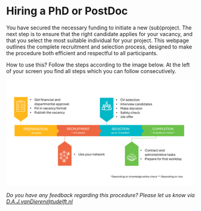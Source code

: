 # Hiring a PhD or PostDoc


You have secured the necessary funding to initiate a new (sub)project. The next step is to ensure that the right candidate applies for your vacancy, and that you select the most suitable individual for your project. This webpage outlines the complete recruitment and selection process, designed to make the procedure both efficient and respectful to all participants.

How to use this? Follow the steps according to the image below. At the left of your screen you find all steps which you can follow consecutively.

![The steps of the hiring procedure](../PhDPostDocs/Appendices/OverviewImage.PNG)

<!-- **Note**: these steps are not applicable for hiring a student assistant. Student assistants are officially hired by FlexDelft. Contact someone who recently hired a TA for the current TA hiring process.  -->

*Do you have any feedback regarding this procedure? Please let us know via D.A.J.vanDieren@tudelft.nl*